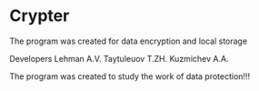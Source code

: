 # Crypter
The program was created for data encryption and local storage

Developers
Lehman A.V.
Taytuleuov T.ZH.
Kuzmichev A.A.

The program was created to study the work of data protection!!!
